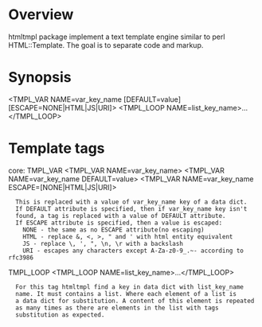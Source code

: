 Overview
=======
htmltmpl package implement a text template engine similar to perl
HTML::Template. The goal is to separate code and markup.

Synopsis
========
<TMPL_VAR NAME=var_key_name [DEFAULT=value] [ESCAPE=NONE|HTML|JS|URI]>
<TMPL_LOOP NAME=list_key_name>...</TMPL_LOOP>

Template tags
=============
core:
  TMPL_VAR
      <TMPL_VAR NAME=var_key_name>
      <TMPL_VAR NAME=var_key_name DEFAULT=value>
      <TMPL_VAR NAME=var_key_name ESCAPE=[NONE|HTML|JS|URI]>

      This is replaced with a value of var_key_name key of a data dict.
      If DEFAULT attribute is specified, then if var_key_name key isn't
      found, a tag is replaced with a value of DEFAULT attribute.
      If ESCAPE attribute is specified, then a value is escaped:
        NONE - the same as no ESCAPE attribute(no escaping)
        HTML - replace &, <, >, " and ' with html entity equivalent
        JS - replace \, ', ", \n, \r with a backslash
        URI - escapes any characters except A-Za-z0-9_.~- according to rfc3986

  TMPL_LOOP
      <TMPL_LOOP NAME=list_key_name>...</TMPL_LOOP>

      For this tag htmltmpl find a key in data dict with list_key_name
      name. It must contains a list. Where each element of a list is
      a data dict for substitution. A content of this element is repeated
      as many times as there are elements in the list with tags
      substitution as expected.
